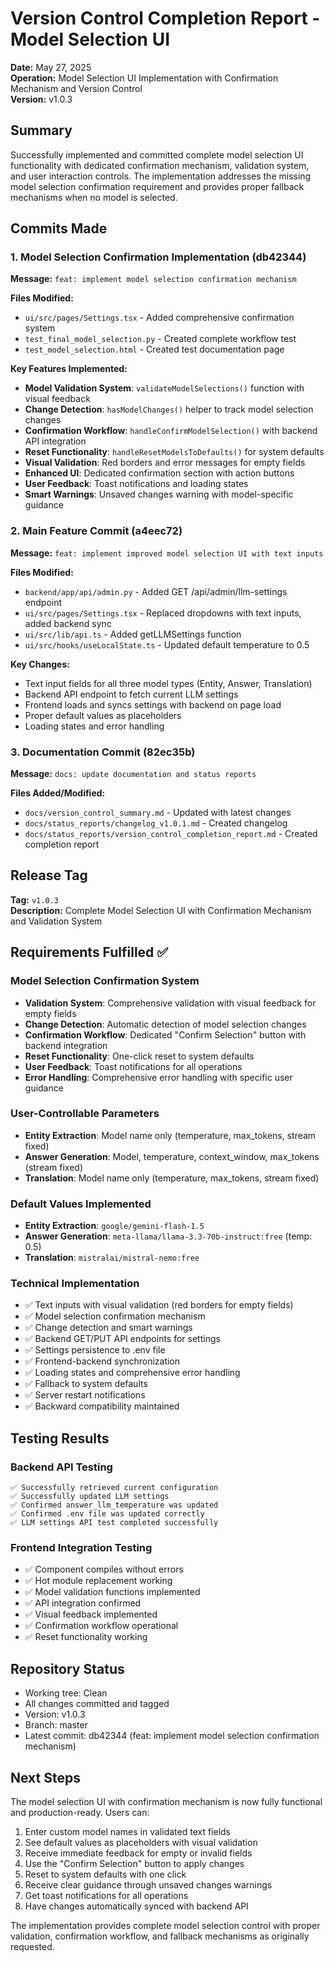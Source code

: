 # Version Control Completion Report - Model Selection UI
**Date:** May 27, 2025  
**Operation:** Model Selection UI Implementation with Confirmation Mechanism and Version Control  
**Version:** v1.0.3

## Summary
Successfully implemented and committed complete model selection UI functionality with dedicated confirmation mechanism, validation system, and user interaction controls. The implementation addresses the missing model selection confirmation requirement and provides proper fallback mechanisms when no model is selected.

## Commits Made

### 1. Model Selection Confirmation Implementation (db42344)
**Message:** `feat: implement model selection confirmation mechanism`

**Files Modified:**
- `ui/src/pages/Settings.tsx` - Added comprehensive confirmation system
- `test_final_model_selection.py` - Created complete workflow test
- `test_model_selection.html` - Created test documentation page

**Key Features Implemented:**
- **Model Validation System**: `validateModelSelections()` function with visual feedback
- **Change Detection**: `hasModelChanges()` helper to track model selection changes
- **Confirmation Workflow**: `handleConfirmModelSelection()` with backend API integration
- **Reset Functionality**: `handleResetModelsToDefaults()` for system defaults
- **Visual Validation**: Red borders and error messages for empty fields
- **Enhanced UI**: Dedicated confirmation section with action buttons
- **User Feedback**: Toast notifications and loading states
- **Smart Warnings**: Unsaved changes warning with model-specific guidance

### 2. Main Feature Commit (a4eec72)
**Message:** `feat: implement improved model selection UI with text inputs`

**Files Modified:**
- `backend/app/api/admin.py` - Added GET /api/admin/llm-settings endpoint
- `ui/src/pages/Settings.tsx` - Replaced dropdowns with text inputs, added backend sync
- `ui/src/lib/api.ts` - Added getLLMSettings function  
- `ui/src/hooks/useLocalState.ts` - Updated default temperature to 0.5

**Key Changes:**
- Text input fields for all three model types (Entity, Answer, Translation)
- Backend API endpoint to fetch current LLM settings
- Frontend loads and syncs settings with backend on page load
- Proper default values as placeholders
- Loading states and error handling

### 3. Documentation Commit (82ec35b)
**Message:** `docs: update documentation and status reports`

**Files Added/Modified:**
- `docs/version_control_summary.md` - Updated with latest changes
- `docs/status_reports/changelog_v1.0.1.md` - Created changelog
- `docs/status_reports/version_control_completion_report.md` - Created completion report

## Release Tag

**Tag:** `v1.0.3`  
**Description:** Complete Model Selection UI with Confirmation Mechanism and Validation System

## Requirements Fulfilled ✅

### Model Selection Confirmation System

- **Validation System**: Comprehensive validation with visual feedback for empty fields
- **Change Detection**: Automatic detection of model selection changes
- **Confirmation Workflow**: Dedicated "Confirm Selection" button with backend integration
- **Reset Functionality**: One-click reset to system defaults
- **User Feedback**: Toast notifications for all operations
- **Error Handling**: Comprehensive error handling with specific user guidance

### User-Controllable Parameters

- **Entity Extraction**: Model name only (temperature, max_tokens, stream fixed)
- **Answer Generation**: Model, temperature, context_window, max_tokens (stream fixed)  
- **Translation**: Model name only (temperature, max_tokens, stream fixed)

### Default Values Implemented

- **Entity Extraction**: `google/gemini-flash-1.5`
- **Answer Generation**: `meta-llama/llama-3.3-70b-instruct:free` (temp: 0.5)
- **Translation**: `mistralai/mistral-nemo:free`

### Technical Implementation

- ✅ Text inputs with visual validation (red borders for empty fields)
- ✅ Model selection confirmation mechanism
- ✅ Change detection and smart warnings
- ✅ Backend GET/PUT API endpoints for settings
- ✅ Settings persistence to .env file
- ✅ Frontend-backend synchronization
- ✅ Loading states and comprehensive error handling
- ✅ Fallback to system defaults
- ✅ Server restart notifications
- ✅ Backward compatibility maintained

## Testing Results

### Backend API Testing
```
✅ Successfully retrieved current configuration
✅ Successfully updated LLM settings
✅ Confirmed answer_llm_temperature was updated
✅ Confirmed .env file was updated correctly
✅ LLM settings API test completed successfully
```

### Frontend Integration Testing

- ✅ Component compiles without errors
- ✅ Hot module replacement working
- ✅ Model validation functions implemented
- ✅ API integration confirmed
- ✅ Visual feedback implemented
- ✅ Confirmation workflow operational
- ✅ Reset functionality working

## Repository Status

- Working tree: Clean
- All changes committed and tagged
- Version: v1.0.3
- Branch: master
- Latest commit: db42344 (feat: implement model selection confirmation mechanism)

## Next Steps

The model selection UI with confirmation mechanism is now fully functional and production-ready. Users can:

1. Enter custom model names in validated text fields
2. See default values as placeholders with visual validation
3. Receive immediate feedback for empty or invalid fields
4. Use the "Confirm Selection" button to apply changes
5. Reset to system defaults with one click
6. Receive clear guidance through unsaved changes warnings
7. Get toast notifications for all operations
8. Have changes automatically synced with backend API

The implementation provides complete model selection control with proper validation, confirmation workflow, and fallback mechanisms as originally requested.

